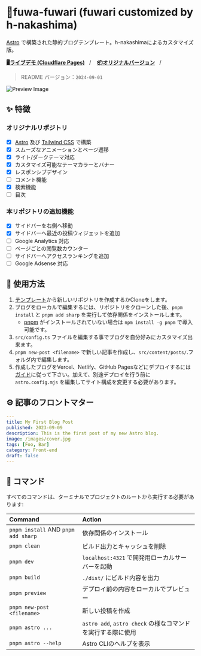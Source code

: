 # 🍥fuwa-fuwari (fuwari customized by h-nakashima)

[Astro](https://astro.build) で構築された静的ブログテンプレート。h-nakashimaによるカスタマイズ版。

[**🖥️ライブデモ (Cloudflare Pages)**](https://fuwari-template.pages.dev)&nbsp;&nbsp;&nbsp;/&nbsp;&nbsp;&nbsp;
[**📦オリジナルバージョン**](https://github.com/saicaca/fuwari)&nbsp;&nbsp;&nbsp;/&nbsp;&nbsp;&nbsp;

> README バージョン：`2024-09-01` 

![Preview Image](./sample_home.png)

## ✨ 特徴
### オリジナルリポジトリ
- [x] [Astro](https://astro.build) 及び [Tailwind CSS](https://tailwindcss.com) で構築
- [x] スムーズなアニメーションとページ遷移
- [x] ライト/ダークテーマ対応
- [x] カスタマイズ可能なテーマカラーとバナー
- [x] レスポンシブデザイン
- [ ] コメント機能
- [x] 検索機能
- [ ] 目次

### 本リポジトリの追加機能
- [x] サイドバーを右側へ移動
- [x] サイドバーへ最近の投稿ウィジェットを追加
- [ ] Google Analytics 対応
- [ ] ページごとの閲覧数カウンター
- [ ] サイドバーへアクセスランキングを追加
- [ ] Google Adsense 対応

## 🚀 使用方法

1. [テンプレート](https://github.com/saicaca/fuwari/generate)から新しいリポジトリを作成するかCloneをします。
2. ブログをローカルで編集するには、リポジトリをクローンした後、`pnpm install` と `pnpm add sharp` を実行して依存関係をインストールします。  
   - [pnpm](https://pnpm.io) がインストールされていない場合は `npm install -g pnpm` で導入可能です。
3. `src/config.ts` ファイルを編集する事でブログを自分好みにカスタマイズ出来ます。
4. `pnpm new-post <filename>` で新しい記事を作成し、`src/content/posts/`.フォルダ内で編集します。
5. 作成したブログをVercel、Netlify、GitHub Pagesなどにデプロイするには[ガイド](https://docs.astro.build/ja/guides/deploy/)に従って下さい。加えて、別途デプロイを行う前に `astro.config.mjs` を編集してサイト構成を変更する必要があります。

## ⚙️ 記事のフロントマター

```yaml
---
title: My First Blog Post
published: 2023-09-09
description: This is the first post of my new Astro blog.
image: /images/cover.jpg
tags: [Foo, Bar]
category: Front-end
draft: false
---
```

## 🧞 コマンド

すべてのコマンドは、ターミナルでプロジェクトのルートから実行する必要があります:

| Command                             | Action                                      |
|:------------------------------------|:--------------------------------------------|
| `pnpm install` AND `pnpm add sharp` | 依存関係のインストール                                 |
| `pnpm clean`                        | ビルド出力とキャッシュを削除                             |
| `pnpm dev`                          | `localhost:4321` で開発用ローカルサーバーを起動            |
| `pnpm build`                        | `./dist/` にビルド内容を出力                         |
| `pnpm preview`                      | デプロイ前の内容をローカルでプレビュー                         |
| `pnpm new-post <filename>`          | 新しい投稿を作成                                    |
| `pnpm astro ...`                    | `astro add`, `astro check` の様なコマンドを実行する際に使用 |
| `pnpm astro --help`                 | Astro CLIのヘルプを表示                            |
